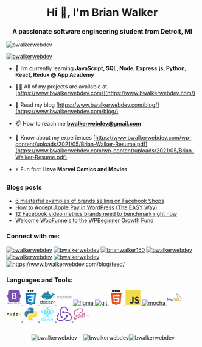 
<h1 align="center">Hi 👋, I'm Brian Walker</h1>
<h3 align="center">A passionate software engineering student from Detroit, MI</h3>

<p align="left"> <img src="https://komarev.com/ghpvc/?username=bwalkerwebdev&label=Profile%20views&color=0e75b6&style=flat" alt="bwalkerwebdev" /> </p>

<p align="left"> <a href="https://twitter.com/bwalkerwebdev" target="blank"><img src="https://img.shields.io/twitter/follow/bwalkerwebdev?logo=twitter&style=for-the-badge" alt="bwalkerwebdev" /></a> </p>

- 🌱 I’m currently learning **JavaScript, SQL, Node, Express.js, Python, React, Redux @ App Academy**

- 👨‍💻 All of my projects are available at [https://www.bwalkerwebdev.com/](https://www.bwalkerwebdev.com/)

- 📝 Read my blog [https://www.bwalkerwebdev.com/blog/](https://www.bwalkerwebdev.com/blog/)

- 📫 How to reach me **bwalkerwebdev@gmail.com**

- 📄 Know about my experiences [https://www.bwalkerwebdev.com/wp-content/uploads/2021/05/Brian-Walker-Resume.pdf](https://www.bwalkerwebdev.com/wp-content/uploads/2021/05/Brian-Walker-Resume.pdf)

- ⚡ Fun fact **I love Marvel Comics and Movies**

### Blogs posts

<!-- BLOG-POST-LIST:START -->
- [6 masterful examples of brands selling on Facebook Shops](https://www.bwalkerwebdev.com/2022/04/06/6-masterful-examples-of-brands-selling-on-facebook-shops/?utm_source=rss&utm_medium=rss&utm_campaign=6-masterful-examples-of-brands-selling-on-facebook-shops)
- [How to Accept Apple Pay in WordPress &lpar;The EASY Way&rpar;](https://www.bwalkerwebdev.com/2022/04/06/how-to-accept-apple-pay-in-wordpress-the-easy-way/?utm_source=rss&utm_medium=rss&utm_campaign=how-to-accept-apple-pay-in-wordpress-the-easy-way)
- [12 Facebook video metrics brands need to benchmark right now](https://www.bwalkerwebdev.com/2022/04/05/12-facebook-video-metrics-brands-need-to-benchmark-right-now/?utm_source=rss&utm_medium=rss&utm_campaign=12-facebook-video-metrics-brands-need-to-benchmark-right-now)
- [Welcome WooFunnels to the WPBeginner Growth Fund](https://www.bwalkerwebdev.com/2022/04/05/welcome-woofunnels-to-the-wpbeginner-growth-fund/?utm_source=rss&utm_medium=rss&utm_campaign=welcome-woofunnels-to-the-wpbeginner-growth-fund)
<!-- BLOG-POST-LIST:END -->

<h3 align="left">Connect with me:</h3>
<p align="left">
<a href="https://codepen.io/bwalkerwebdev" target="_blank"><img align="center" src="https://raw.githubusercontent.com/rahuldkjain/github-profile-readme-generator/master/src/images/icons/Social/codepen.svg" alt="bwalkerwebdev" height="30" width="40" /></a>
<a href="https://twitter.com/bwalkerwebdev" target="_blank"><img align="center" src="https://raw.githubusercontent.com/rahuldkjain/github-profile-readme-generator/master/src/images/icons/Social/twitter.svg" alt="bwalkerwebdev" height="30" width="40" /></a>
<a href="https://linkedin.com/in/brianwalker150" target="_blank"><img align="center" src="https://raw.githubusercontent.com/rahuldkjain/github-profile-readme-generator/master/src/images/icons/Social/linked-in-alt.svg" alt="brianwalker150" height="30" width="40" /></a>
<a href="https://instagram.com/bwalkerwebdev" target="_blank"><img align="center" src="https://raw.githubusercontent.com/rahuldkjain/github-profile-readme-generator/master/src/images/icons/Social/instagram.svg" alt="bwalkerwebdev" height="30" width="40" /></a>
<a href="https://dribbble.com/bwalkerwebdev" target="_blank"><img align="center" src="https://raw.githubusercontent.com/rahuldkjain/github-profile-readme-generator/master/src/images/icons/Social/dribbble.svg" alt="bwalkerwebdev" height="30" width="40" /></a>
<a href="https://www.hackerrank.com/bwalkerwebdev" target="_blank"><img align="center" src="https://raw.githubusercontent.com/rahuldkjain/github-profile-readme-generator/master/src/images/icons/Social/hackerrank.svg" alt="bwalkerwebdev" height="30" width="40" /></a>
<a href="https://www.bwalkerwebdev.com/blog/feed/" target="_blank"><img align="center" src="https://raw.githubusercontent.com/rahuldkjain/github-profile-readme-generator/master/src/images/icons/Social/rss.svg" alt="https://www.bwalkerwebdev.com/blog/feed/" height="30" width="40" /></a>
</p>

<h3 align="left">Languages and Tools:</h3>
<p align="left"> <a href="https://getbootstrap.com" target="_blank" rel="noreferrer"> <img src="https://raw.githubusercontent.com/devicons/devicon/master/icons/bootstrap/bootstrap-plain-wordmark.svg" alt="bootstrap" width="40" height="40"/> </a> <a href="https://www.w3schools.com/css/" target="_blank" rel="noreferrer"> <img src="https://raw.githubusercontent.com/devicons/devicon/master/icons/css3/css3-original-wordmark.svg" alt="css3" width="40" height="40"/> </a> <a href="https://www.docker.com/" target="_blank" rel="noreferrer"> <img src="https://raw.githubusercontent.com/devicons/devicon/master/icons/docker/docker-original-wordmark.svg" alt="docker" width="40" height="40"/> </a> <a href="https://expressjs.com" target="_blank" rel="noreferrer"> <img src="https://raw.githubusercontent.com/devicons/devicon/master/icons/express/express-original-wordmark.svg" alt="express" width="40" height="40"/> </a> <a href="https://www.figma.com/" target="_blank" rel="noreferrer"> <img src="https://www.vectorlogo.zone/logos/figma/figma-icon.svg" alt="figma" width="40" height="40"/> </a> <a href="https://git-scm.com/" target="_blank" rel="noreferrer"> <img src="https://www.vectorlogo.zone/logos/git-scm/git-scm-icon.svg" alt="git" width="40" height="40"/> </a> <a href="https://www.w3.org/html/" target="_blank" rel="noreferrer"> <img src="https://raw.githubusercontent.com/devicons/devicon/master/icons/html5/html5-original-wordmark.svg" alt="html5" width="40" height="40"/> </a> <a href="https://developer.mozilla.org/en-US/docs/Web/JavaScript" target="_blank" rel="noreferrer"> <img src="https://raw.githubusercontent.com/devicons/devicon/master/icons/javascript/javascript-original.svg" alt="javascript" width="40" height="40"/> </a> <a href="https://mochajs.org" target="_blank" rel="noreferrer"> <img src="https://www.vectorlogo.zone/logos/mochajs/mochajs-icon.svg" alt="mocha" width="40" height="40"/> </a> <a href="https://www.mysql.com/" target="_blank" rel="noreferrer"> <img src="https://raw.githubusercontent.com/devicons/devicon/master/icons/mysql/mysql-original-wordmark.svg" alt="mysql" width="40" height="40"/> </a> <a href="https://nodejs.org" target="_blank" rel="noreferrer"> <img src="https://raw.githubusercontent.com/devicons/devicon/master/icons/nodejs/nodejs-original-wordmark.svg" alt="nodejs" width="40" height="40"/> </a> <a href="https://www.python.org" target="_blank" rel="noreferrer"> <img src="https://raw.githubusercontent.com/devicons/devicon/master/icons/python/python-original.svg" alt="python" width="40" height="40"/> </a> <a href="https://reactjs.org/" target="_blank" rel="noreferrer"> <img src="https://raw.githubusercontent.com/devicons/devicon/master/icons/react/react-original-wordmark.svg" alt="react" width="40" height="40"/> </a> <a href="https://redux.js.org" target="_blank" rel="noreferrer"> <img src="https://raw.githubusercontent.com/devicons/devicon/master/icons/redux/redux-original.svg" alt="redux" width="40" height="40"/> </a> <a href="https://sass-lang.com" target="_blank" rel="noreferrer"> <img src="https://raw.githubusercontent.com/devicons/devicon/master/icons/sass/sass-original.svg" alt="sass" width="40" height="40"/> </a> </p>

<br />
<div align="center">
</span><span>&nbsp;<img src="https://github-readme-stats.vercel.app/api?username=bwalkerwebdev&show_icons=true&locale=en" alt="bwalkerwebdev" width="45%" height="150px"/></span>&nbsp&nbsp&nbsp&nbsp<span><img src="https://github-readme-streak-stats.herokuapp.com/?user=bwalkerwebdev&" alt="bwalkerwebdev" width="45%" height="150px"/></span><span><img src="https://github-readme-stats.vercel.app/api/top-langs?username=bwalkerwebdev&show_icons=true&locale=en&layout=compact" alt="bwalkerwebdev" width="45%" height="150px" /></span>
</div>
